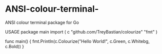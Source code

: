 # ANSI-colour-terminal-
ANSI colour terminal package for Go



USAGE
package main
import (
    c "github.com/TreyBastian/colourize"
    "fmt"
)

func main() {
  fmt.Println(c.Colourize("Hello World!", c.Green, c.Whitebg, c.Bold))
}
